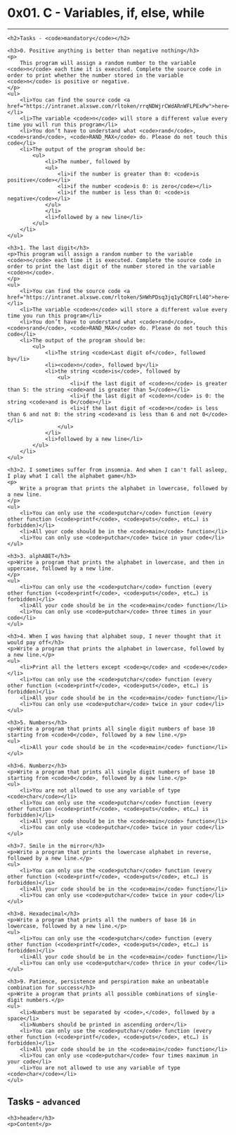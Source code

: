 <!DOCTYPE html>
<html>

<body>
	<h1>0x01. C - Variables, if, else, while</h1>
	<hr>
	
	<h2>Tasks - <code>mandatory</code></h2>

	<h3>0. Positive anything is better than negative nothing</h3>
	<p> 
		This program will assign a random number to the variable <code>n</code> each time it is executed. Complete the source code in order to print whether the number stored in the variable <code>n</code> is positive or negative.
	</p>
	<ul>
		<li>You can find the source code <a href="https://intranet.alxswe.com/rltoken/rrqNDWjrCWdARnWFLPExPw">here</a></li>
		<li>The variable <code>n</code> will store a different value every time you will run this program</li>
		<li>You don’t have to understand what <code>rand</code>, <code>srand</code>, <code>RAND_MAX</code> do. Please do not touch this code</li>
		<li>The output of the program should be:
			<ul>
				<li>The number, followed by
				<ul>
					<li>if the number is greater than 0: <code>is positive</code></li>
					<li>if the number <code>is 0: is zero</code></li>
					<li>if the number is less than 0: <code>is negative</code></li>
				</ul>
				</li>
				<li>followed by a new line</li>
			</ul>
		</li>
	</ul>

	<h3>1. The last digit</h3>
	<p>This program will assign a random number to the variable <code>n</code> each time it is executed. Complete the source code in order to print the last digit of the number stored in the variable <code>n</code>.
	</p>
	<ul>
		<li>You can find the source code <a href="https://intranet.alxswe.com/rltoken/5HWhPDsq3jq1yCRQFrLl4Q">here</a></li>
		<li>The variable <code>n</code> will store a different value every time you run this program</li>
		<li>You don’t have to understand what <code>rand</code>, <code>srand</code>, <code>RAND_MAX</code> do. Please do not touch this code</li>
		<li>The output of the program should be:
			<ul>
				<li>The string <code>Last digit of</code>, followed by</li>
				<li><code>n</code>, followed by</li>
				<li>the string <code>is</code>, followed by
					<ul>
						<li>if the last digit of <code>n</code> is greater than 5: the string <code>and is greater than 5</code></li>
						<li>if the last digit of <code>n</code> is 0: the string <code>and is 0</code></li>
						<li>if the last digit of <code>n</code> is less than 6 and not 0: the string <code>and is less than 6 and not 0</code></li>
					</ul>
				</li>
				<li>followed by a new line</li>
			</ul>
		</li>
	</ul>

	<h3>2. I sometimes suffer from insomnia. And when I can't fall asleep, I play what I call the alphabet game</h3>
	<p>
		Write a program that prints the alphabet in lowercase, followed by a new line.
	</p>
	<ul>
		<li>You can only use the <code>putchar</code> function (every other function (<code>printf</code>, <code>puts</code>, etc…) is forbidden)</li>
		<li>All your code should be in the <code>main</code> function</li>
		<li>You can only use <code>putchar</code> twice in your code</li>
	</ul>

	<h3>3. alphABET</h3>
	<p>Write a program that prints the alphabet in lowercase, and then in uppercase, followed by a new line.
	</p>
	<ul>
		<li>You can only use the <code>putchar</code> function (every other function (<code>printf</code>, <code>puts</code>, etc…) is forbidden)</li>
		<li>All your code should be in the <code>main</code> function</li>
		<li>You can only use <code>putchar</code> three times in your code</li>
	</ul>

	<h3>4. When I was having that alphabet soup, I never thought that it would pay off</h3>
	<p>Write a program that prints the alphabet in lowercase, followed by a new line.</p>
	<ul>
		<li>Print all the letters except <code>q</code> and <code>e</code></li>
		<li>You can only use the <code>putchar</code> function (every other function (<code>printf</code>, <code>puts</code>, etc…) is forbidden)</li>
		<li>All your code should be in the <code>main</code> function</li>
		<li>You can only use <code>putchar</code> twice in your code</li>
	</ul>

	<h3>5. Numbers</h3>
	<p>Write a program that prints all single digit numbers of base 10 starting from <code>0</code>, followed by a new line.</p>
	<ul>
		<li>All your code should be in the <code>main</code> function</li>
	</ul>

	<h3>6. Numberz</h3>
	<p>Write a program that prints all single digit numbers of base 10 starting from <code>0</code>, followed by a new line.</p>
	<ul>
		<li>You are not allowed to use any variable of type <code>char</code></li>
		<li>You can only use the <code>putchar</code> function (every other function (<code>printf</code>, <code>puts</code>, etc…) is forbidden)</li>
		<li>All your code should be in the <code>main</code> function</li>
		<li>You can only use <code>putchar</code> twice in your code</li>
	</ul>

	<h3>7. Smile in the mirror</h3>
	<p>Write a program that prints the lowercase alphabet in reverse, followed by a new line.</p>
	<ul>
		<li>You can only use the <code>putchar</code> function (every other function (<code>printf</code>, <code>puts</code>, etc…) is forbidden)</li>
		<li>All your code should be in the <code>main</code> function</li>
		<li>You can only use <code>putchar</code> twice in your code</li>
	</ul>

	<h3>8. Hexadecimal</h3>
	<p>Write a program that prints all the numbers of base 16 in lowercase, followed by a new line.</p>
	<ul>
		<li>You can only use the <code>putchar</code> function (every other function (<code>printf</code>, <code>puts</code>, etc…) is forbidden)</li>
		<li>All your code should be in the <code>main</code> function</li>
		<li>You can only use <code>putchar</code> thrice in your code</li>
	</ul>

	<h3>9. Patience, persistence and perspiration make an unbeatable combination for success</h3>
	<p>Write a program that prints all possible combinations of single-digit numbers.</p>
	<ul>
		<li>Numbers must be separated by <code>,</code>, followed by a space</li>
		<li>Numbers should be printed in ascending order</li>
		<li>You can only use the <code>putchar</code> function (every other function (<code>printf</code>, <code>puts</code>, etc…) is forbidden)</li>
		<li>All your code should be in the <code>main</code> function</li>
		<li>You can only use <code>putchar</code> four times maximum in your code</li>
		<li>You are not allowed to use any variable of type <code>char</code></li>
	</ul>


<h2>Tasks - <code>advanced</code></h2>


	<h3>header</h3>
	<p>Content</p>

</body>

</html>

